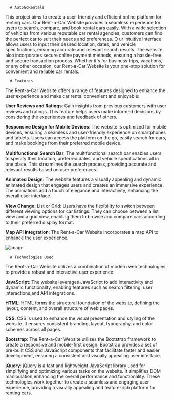       # AutoGoRentals
      
   This project aims to create a user-friendly and efficient online platform for renting cars. 
Our Rent-a-Car Website provides a seamless experience for users to search, compare, and book rental cars easily.
With a wide selection of vehicles from various reputable car rental agencies, customers can find the perfect car to suit their needs and preferences. O
ur intuitive interface allows users to input their desired location, dates, and vehicle specifications, ensuring accurate and relevant search results. 
The website also incorporates secure online payment methods, ensuring a hassle-free and secure transaction process.
Whether it's for business trips, vacations, or any other occasion, our Rent-a-Car Website is your one-stop solution for convenient and reliable car rentals.

      # Features
      
The Rent-a-Car Website offers a range of features designed to enhance the user experience and make car rental convenient and enjoyable:

**User Reviews and Ratings**: Gain insights from previous customers with user reviews and ratings. This feature helps users make informed decisions by considering the experiences and feedback of others.

**Responsive Design for Mobile Devices**: The website is optimized for mobile devices, ensuring a seamless and user-friendly experience on smartphones and tablets. Users can access the platform on the go, easily search for cars, and make bookings from their preferred mobile device.

**Multifunctional Search Bar**: The multifunctional search bar enables users to specify their location, preferred dates, and vehicle specifications all in one place. This streamlines the search process, providing accurate and relevant results based on user preferences.

**Animated Design**: The website features a visually appealing and dynamic animated design that engages users and creates an immersive experience. The animations add a touch of elegance and interactivity, enhancing the overall user interface.

**View Change**: List or Grid: Users have the flexibility to switch between different viewing options for car listings. They can choose between a list view and a grid view, enabling them to browse and compare cars according to their preferred display format.

**Map API Integration**: The Rent-a-Car Website incorporates a map API to enhance the user experience.

![image](https://github.com/mstfece/AutoGoRentals/assets/82402952/03daea5d-6474-4f49-ba57-2c961ed0441f)

      # Technologies Used
      
The Rent-a-Car Website utilizes a combination of modern web technologies to provide a robust and interactive user experience:

**JavaScript**: The website leverages JavaScript to add interactivity and dynamic functionality, enabling features such as search filtering, user interactions,and API integrations.

**HTML**: HTML forms the structural foundation of the website, defining the layout, content, and overall structure of web pages.

**CSS**: CSS is used to enhance the visual presentation and styling of the website. It ensures consistent branding, layout, typography, and color schemes across all pages.

**Bootstrap**: The Rent-a-Car Website utilizes the Bootstrap framework to create a responsive and mobile-first design. Bootstrap provides a set of pre-built CSS and JavaScript components that facilitate faster and easier development, ensuring a consistent and visually appealing user interface.

**jQuery**: jQuery is a fast and lightweight JavaScript library used for simplifying and optimizing various tasks on the website. It simplifies DOM manipulation,enhancing the overall performance and functionality.
These technologies work together to create a seamless and engaging user experience, providing a visually appealing and feature-rich platform for renting cars.





